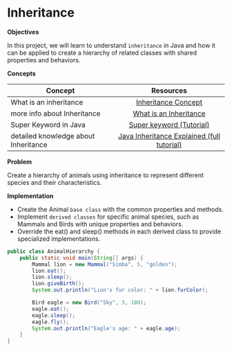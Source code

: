 # Inheritance


**Objectives**

In this project, we will learn to understand `inheritance` in Java and how it can be applied to create a hierarchy of related classes with shared properties and behaviors.

**Concepts**

| Concept   |      Resources      |
|----------|:-------------:|
|What is an inheritance|[Inheritance Concept](https://github.com/nourabyte/oop-learn/tree/main/02-inheritance) |
|more info about Inheritance |    [What is an Inheritance](https://dev.java/learn/inheritance/what-is-inheritance/)  |
|Super Keyword in Java|[Super keyword (Tutorial)](https://www.youtube.com/watch?v=Qb_NUn0TSAU)|
|detailed knowledge about Inheritance|[Java Inheritance Explained (full tutorial)](https://www.youtube.com/watch?v=nixQyPIAnOQ)|


**Problem**

Create a hierarchy of animals using inheritance to represent different species and their characteristics.

**Implementation**
* Create the Animal `base class` with the common properties and methods.
* Implement `derived classes` for specific animal species, such as Mammals and Birds with unique properties and behaviors.
* Override the eat() and sleep() methods in each derived class to provide specialized implementations.
  
```Java
public class AnimalHierarchy {
    public static void main(String[] args) {
        Mammal lion = new Mammal("Simba", 5, "golden");
        lion.eat();  
        lion.sleep(); 
        lion.giveBirth();  
        System.out.println("Lion's fur color: " + lion.furColor);  

        Bird eagle = new Bird("Sky", 3, 180);
        eagle.eat();  
        eagle.sleep();
        eagle.fly();  
        System.out.println("Eagle's age: " + eagle.age);  
    }
}

```

